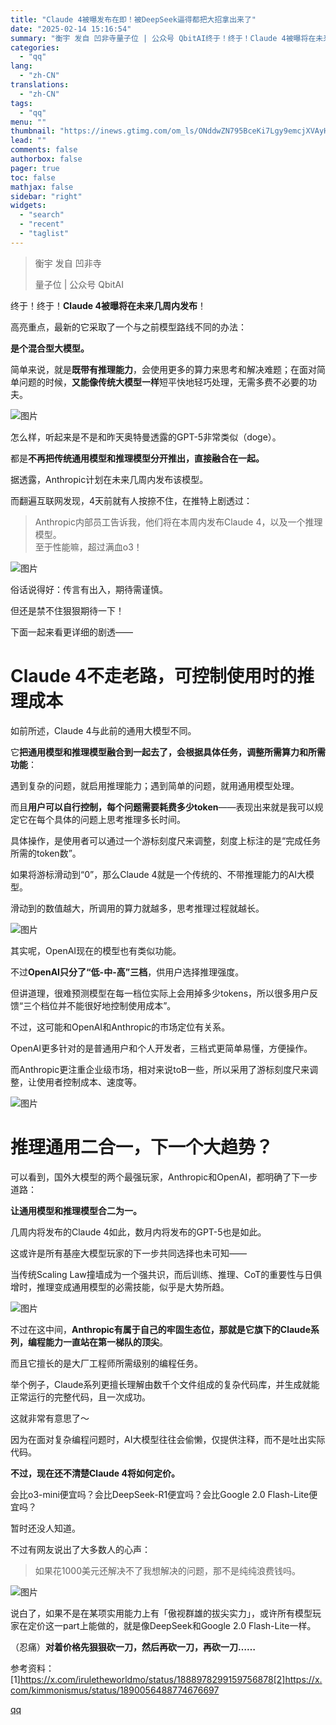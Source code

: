 ```yaml
---
title: "Claude 4被曝发布在即！被DeepSeek逼得都把大招拿出来了"
date: "2025-02-14 15:16:54"
summary: "衡宇 发自 凹非寺量子位 | 公众号 QbitAI终于！终于！Claude 4被曝将在未来几周内发布..."
categories:
  - "qq"
lang:
  - "zh-CN"
translations:
  - "zh-CN"
tags:
  - "qq"
menu: ""
thumbnail: "https://inews.gtimg.com/om_ls/ONddwZN795BceKi7Lgy9emcjXVAyHR-RFhBikuG6FAW9IAA_640360/0"
lead: ""
comments: false
authorbox: false
pager: true
toc: false
mathjax: false
sidebar: "right"
widgets:
  - "search"
  - "recent"
  - "taglist"
---
```


> 衡宇 发自 凹非寺
> 
> 量子位 | 公众号 QbitAI

终于！终于！**Claude 4被曝将在未来几周内发布**！

高亮重点，最新的它采取了一个与之前模型路线不同的办法：

**是个混合型大模型。**

简单来说，就是**既带有推理能力**，会使用更多的算力来思考和解决难题；在面对简单问题的时候，**又能像传统大模型一样**短平快地轻巧处理，无需多费不必要的功夫。

![图片](https://inews.gtimg.com/news_bt/OLvDU8ngUaoZFORYeW-8K8dxKL8eGdEJnIF8YIvNrlXVoAA/641)

怎么样，听起来是不是和昨天奥特曼透露的GPT-5非常类似（doge）。

都是**不再把传统通用模型和推理模型分开推出，直接融合在一起。**

据透露，Anthropic计划在未来几周内发布该模型。

而翻遍互联网发现，4天前就有人按捺不住，在推特上剧透过：

> Anthropic内部员工告诉我，他们将在本周内发布Claude 4，以及一个推理模型。  
> 至于性能嘛，超过满血o3！

![图片](https://inews.gtimg.com/news_bt/OOFg3XtRcI32cRocaJoq1m_R8GDzF4cHml1xtI-L-Fo7cAA/641)

俗话说得好：传言有出入，期待需谨慎。

但还是禁不住狠狠期待一下！

下面一起来看更详细的剧透——

**Claude 4不走老路，可控制使用时的推理成本**
============================

如前所述，Claude 4与此前的通用大模型不同。

它**把通用模型和推理模型融合到一起去了，会根据具体任务，调整所需算力和所需功能**：

遇到复杂的问题，就启用推理能力；遇到简单的问题，就用通用模型处理。

而且**用户可以自行控制，每个问题需要耗费多少token**——表现出来就是我可以规定它在每个具体的问题上思考推理多长时间。

具体操作，是使用者可以通过一个游标刻度尺来调整，刻度上标注的是“完成任务所需的token数”。

如果将游标滑动到“0”，那么Claude 4就是一个传统的、不带推理能力的AI大模型。

滑动到的数值越大，所调用的算力就越多，思考推理过程就越长。

![图片](https://inews.gtimg.com/news_bt/GKDlwWbwUHcrd_nP_oSYYjnV7-lRXdEq8S3zysnKBpAGQAA/0)

其实呢，OpenAI现在的模型也有类似功能。

不过**OpenAI只分了“低-中-高”三档**，供用户选择推理强度。

但讲道理，很难预测模型在每一档位实际上会用掉多少tokens，所以很多用户反馈“三个档位并不能很好地控制使用成本”。

不过，这可能和OpenAI和Anthropic的市场定位有关系。

OpenAI更多针对的是普通用户和个人开发者，三档式更简单易懂，方便操作。

而Anthropic更注重企业级市场，相对来说toB一些，所以采用了游标刻度尺来调整，让使用者控制成本、速度等。

![图片](https://inews.gtimg.com/news_bt/ONcED9h7zGLIi1G9Ue0scHB7qwnwT9YQlW80ltmANsbV0AA/641)

**推理通用二合一，下一个大趋势？**
===================

可以看到，国外大模型的两个最强玩家，Anthropic和OpenAI，都明确了下一步道路：

**让通用模型和推理模型合二为一。**

几周内将发布的Claude 4如此，数月内将发布的GPT-5也是如此。

这或许是所有基座大模型玩家的下一步共同选择也未可知——

当传统Scaling Law撞墙成为一个强共识，而后训练、推理、CoT的重要性与日俱增时，推理变成通用模型的必需技能，似乎是大势所趋。

![图片](https://inews.gtimg.com/news_bt/O49_qJrMLGQ-fNiGnVIsHAEbmaViiK2TjHRA9vvnfHYhYAA/641)

不过在这中间，**Anthropic有属于自己的牢固生态位，那就是它旗下的Claude系列，编程能力一直站在第一梯队的顶尖**。

而且它擅长的是大厂工程师所需级别的编程任务。

举个例子，Claude系列更擅长理解由数千个文件组成的复杂代码库，并生成就能正常运行的完整代码，且一次成功。

这就非常有意思了～

因为在面对复杂编程问题时，AI大模型往往会偷懒，仅提供注释，而不是吐出实际代码。

**不过，现在还不清楚Claude 4将如何定价。**

会比o3-mini便宜吗？会比DeepSeek-R1便宜吗？会比Google 2.0 Flash-Lite便宜吗？

暂时还没人知道。

不过有网友说出了大多数人的心声：

> 如果花1000美元还解决不了我想解决的问题，那不是纯纯浪费钱吗。

![图片](https://inews.gtimg.com/news_bt/OhQhkjiJbXfpMAvo-hZrPKl0osW7ZvQ_Vu8ig0aH-15a8AA/641)

说白了，如果不是在某项实用能力上有「傲视群雄的拔尖实力」，或许所有模型玩家在定价这一part上能做的，就是像DeepSeek和Google 2.0 Flash-Lite一样。

（忍痛）**对着价格先狠狠砍一刀，然后再砍一刀，再砍一刀……**

参考资料：  
[1]https://x.com/iruletheworldmo/status/1888978299159756878[2]https://x.com/kimmonismus/status/1890056488774676697

[qq](https://new.qq.com/rain/a/20250214A05B5U00)
